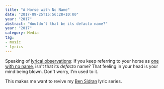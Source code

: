 ```yaml
---
title: "A Horse with No Name"
date: "2017-09-25T15:56:28+10:00"
year: "2017"
abstract: "Wouldn’t that be its defacto name?"
year: "2017"
category: Media
tag:
- music
- lyrics
---
```

Speaking of [lyrical observations]\: if you keep referring to your horse as [one with no name], isn't that its *defacto* name? That feeling in your head is your mind being blown. Don't worry, I'm used to it.

This makes me want to revive my [Ben Sidran] lyric series.

[one with no name]: https://en.wikipedia.org/wiki/A_Horse_with_No_Name
[Ben Sidran]: https://rubenerd.com/tag/ben-sidran/
[lyrical observations]: https://rubenerd.com/mrs-robinson/

